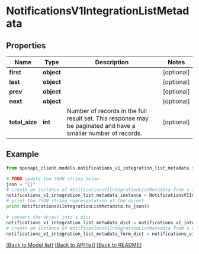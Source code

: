 # NotificationsV1IntegrationListMetadata


## Properties
Name | Type | Description | Notes
------------ | ------------- | ------------- | -------------
**first** | **object** |  | [optional] 
**last** | **object** |  | [optional] 
**prev** | **object** |  | [optional] 
**next** | **object** |  | [optional] 
**total_size** | **int** | Number of records in the full result set. This response may be paginated and have a smaller number of records. | [optional] 

## Example

```python
from openapi_client.models.notifications_v1_integration_list_metadata import NotificationsV1IntegrationListMetadata

# TODO update the JSON string below
json = "{}"
# create an instance of NotificationsV1IntegrationListMetadata from a JSON string
notifications_v1_integration_list_metadata_instance = NotificationsV1IntegrationListMetadata.from_json(json)
# print the JSON string representation of the object
print NotificationsV1IntegrationListMetadata.to_json()

# convert the object into a dict
notifications_v1_integration_list_metadata_dict = notifications_v1_integration_list_metadata_instance.to_dict()
# create an instance of NotificationsV1IntegrationListMetadata from a dict
notifications_v1_integration_list_metadata_form_dict = notifications_v1_integration_list_metadata.from_dict(notifications_v1_integration_list_metadata_dict)
```
[[Back to Model list]](../ccloud/README.md#documentation-for-models) [[Back to API list]](../ccloud/README.md#documentation-for-api-endpoints) [[Back to README]](../ccloud/README.md)


